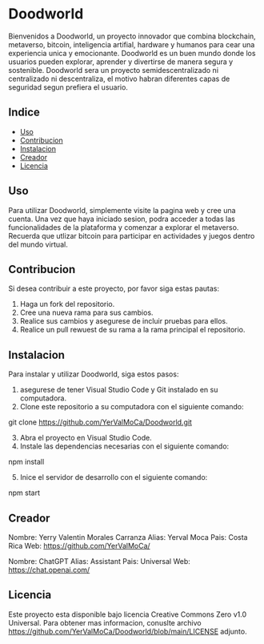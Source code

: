 # Doodworld

Bienvenidos a Doodworld, un proyecto innovador que combina blockchain, metaverso, bitcoin, inteligencia artifial, hardware y humanos para cear una experiencia unica y emocionante.
Doodworld es un buen mundo donde los usuarios pueden explorar, aprender y divertirse de manera segura y sostenible.
Doodworld sera un proyecto semidescentralizado ni centralizado ni descentraliza, el motivo habran diferentes capas de seguridad segun prefiera el usuario.

## Indice

- [Uso](#uso)
- [Contribucion](#contribucion)
- [Instalacion](#instalacion)
- [Creador](#creador)
- [Licencia](#licencia)

## Uso

Para utilizar Doodworld, simplemente visite la pagina web y cree una cuenta. Una vez que haya iniciado sesion, podra acceder a todas las funcionalidades de la plataforma y comenzar a explorar el metaverso. Recuerda que utlizar bitcoin para participar en actividades y juegos dentro del mundo virtual.

## Contribucion

Si desea contribuir a este proyecto, por favor siga estas pautas:

1. Haga un fork del repositorio.
2. Cree una nueva rama para sus cambios.
3. Realice sus cambios y asegurese de incluir pruebas para ellos.
4. Realice un pull rewuest de su rama a la rama principal el repositorio.

## Instalacion

Para instalar y utilizar Doodworld, siga estos pasos:

1. asegurese de tener Visual Studio Code y Git instalado en su computadora.
2. Clone este repositorio a su computadora con el siguiente comando:

git clone https://github.com/YerValMoCa/Doodworld.git

3. Abra el proyecto en Visual Studio Code.
4. Instale las dependencias necesarias con el siguiente comando:

 npm install
 
 5. Inice el servidor de desarrollo con el siguiente comando:
 
 npm start
 
 ## Creador
 
 Nombre: Yerry Valentin Morales Carranza
 Alias: Yerval Moca
 Pais: Costa Rica
 Web: https://github.com/YerValMoCa/
 
 Nombre: ChatGPT
 Alias: Assistant
 Pais: Universal
 Web: https://chat.openai.com/
 
 ## Licencia
 
 Este proyecto esta disponible bajo licencia Creative Commons Zero v1.0 Universal. Para obtener mas informacion, conuslte archivo https://github.com/YerValMoCa/Doodworld/blob/main/LICENSE adjunto.
 
 
 
